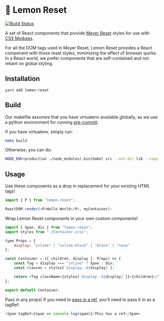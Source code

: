 # 🍋 Lemon Reset

[![Build Status](https://travis-ci.org/Yelp/lemon-reset.svg?branch=master)](https://travis-ci.org/Yelp/lemon-reset)

A set of React components that provide [Meyer Reset](https://meyerweb.com/eric/tools/css/reset/) styles for use with [CSS Modules](https://github.com/css-modules/css-modules).

For all the DOM tags used in Meyer Reset, Lemon Reset provides a React component with those reset styles, minimizing the effect of browser quirks.
In a React world, we prefer components that are self-contained and not reliant on global styling.

## Installation

```
yarn add lemon-reset
```

## Build

Our makefile assumes that you have virtualenv available globally, as we use a python environment for running [pre-commit](https://pre-commit.com/).

If you have virtualenv, simply run:

```bash
make build
```

Otherwise, you can do:

```bash
NODE_ENV=production ./node_modules/.bin/babel src --out-dir lib --copy-files
```

## Usage

Use these components as a drop in replacement for your existing HTML tags!

```javascript
import { P } from "lemon-reset";

ReactDOM.render(<P>Hello World</P>, myContainer);
```

Wrap Lemon Reset components in your own custom components!

```javascript
import { Span, Div } from "lemon-reset";
import styles from "./Container.scss";

type Props = {
    display: "inline" | "inline-block" | "block" | "none"
};

const Container = ({ children, display }: Props) => {
    const Tag = display === "inline" ? Span : Div;
    const classes = styles[`display--${display}`];

    return <Tag className={styles[`display--${display}`]}>{children}</Tag>;
};

export default Container;
```

Pass in any props! If you need to [pass in a ref](https://reactjs.org/docs/refs-and-the-dom.html#adding-a-ref-to-a-dom-element), you'll need to pass it in as a tagRef:

```javascript
<Span tagRef={span => console.log(span)}>This has a ref</Span>
```
